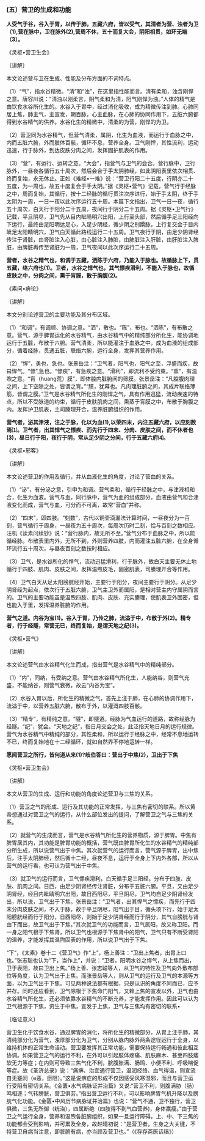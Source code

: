 ### (五）营卫的生成和功能

**人受气于谷，谷入于胃，以传于肺，五藏六府，皆以受气，其清者为营、浊者为卫（1),营在脉中，卫在脉外(2),营周不休，五十而复大会，阴阳相贯，如环无端（3）。**

​《灵枢•营卫生会》

〔讲解〕

本文论述营与卫在生成、性能及分布方面的不词特点。

（1）“气”，指水谷精微。“清”和“浊”，在这里指性能而言。清有柔和，浊含刚悍之意。唐容川说：“清浊以刚柔言，阴气柔和为清，阳气刚悍为浊。”人体的精气是由饮食水谷所化生的。水谷入于胃中，经过消化吸收，成为精微传注到肺。心肺同居上焦，肺主气，主宣发，朝百脉，心主血脉，在心肺的协同作用下，五脏六腑都得到水谷精气的供养。水谷化生的精微中，清柔的为营，刚悍的为卫。

（2）营卫同为水谷精气，但营气清柔，属阴，化生为血液，而运行于血脉之中，内而五脏六腑，外而肢体百骸，循环不息，营养全身。卫气刚悍，其性流利，运动迅速，行于脉外，到达皮肤分肉之间，发挥固护肌表的作用。

（3）“营”，有运行、运转之意。“大会”，指营气与卫气的会合。营行脉中，卫行脉外，一昼夜各循行五十周次，然后会合于手太阴肺经，如此阴阳表里依次相贯、终而复始，永无休止。正如《难经•一难》说：“营卫行阳二十五度，行阴亦二十五度，为一周也，故五十度复会于手太阴。”据《灵枢•营气》记载，营气行于经脉之中，周而复始，其循行，按十二经脉的循行贯注次序进行，始于手太阴，终于手太阴为一周，一日一夜以此次序运行五十周。本篇下文指出，卫气一日一夜，循行五十周次，白天行于阳分二十五周，夜间行于阴分二十五周。据《灵枢•卫气行》记载，平旦阴尽，卫气先从目内眦睛明穴出阳，上行至头部，然后循手足三阳经向下运行，最终由足阳明达足心，入足少阴经，循少阴之别蹻脉，上行复交会于目内眦足太阳睛明穴，卫气白天循此路线运行二十五周。卫气夜行于阴，由足少阴肾经传注于肾脏，由肾脏注入心脏，由心脏注入肺脏，由肺脏注入肝脏，由肝脏注入脾脏，由脾脏再传至肾脏为一周，卫气夜间以此次序运行二十五周。

**营者，水谷之精气也，和调于五藏，洒陈于六府，乃能入于脉也。故循脉上下，贯五藏，络六府也(1)。卫者，水谷之悍气也，其气慓疾滑利，不能入于脉也，故循皮肤之中，分肉之间，熏于肓膜，散于胸腹(2)。**

​《素问•痹论》

〔讲解〕

本文分别论述营卫的主要功能及其分布区域。

（1）“和调”，有调顺、协调之意。“洒”，散也。“陈”，布也。“洒陈”，有布散之意。营气，源于脾胃运化的水谷精气，由水谷精气中的精纯部分所化生，能协调地运行于五脏，布散于六腑。营气清柔，所以能灌注于血脉之中，成为血液的组成部分，循着经脉，贯通五脏，联络六腑，运行全身，发挥其营养作用。

（2）“悍”，勇也，急也。张景岳注：“卫气者，阳气也，阳气之至，浮盛而疾，故曰悍气。“慓”,急也。“慓疾”，有急疾之意。“滑利”，即流利不受约束。“熏”，有温煦之意。“肓（huang荒）膜”，即体腔内脏腑间的筛膜。张景岳注：“凡腔腹肉理之间，上下空隙之处，皆谓之肓。”“膜，犹幕也。凡肉理脏腑之间，其成片联络薄筋，皆谓之膜。”卫气是水谷精气所化生的刚悍之气，具有作用迅猛，流动疾速的特点，所以不受脉道的约束，循行于皮肤肌肉之间，熏蒸于肓膜之中，布散于胸腹之内。发挥护卫肌表，主司腠理开合，温养脏腑组织的作用。

**营气者，泌其津液，注之于脉，化以为血(1),以荣四末，内注五藏六府，以应刻数焉⑴。卫气者，出其悍气之慓疾、而先行于四末、分肉、皮肤之间，而不休者也(3)，昼日行于阳，夜行于阴，常从足少阴之分间，行于五藏六府⑷。**

​《灵枢•邪客》

〔讲解〕

本文论述营卫的作用及循行，并从血液化生的角度，讨论了营血的关系。

（1）“泌”，有分泌之意，引申为和调。营气柔和，循行于经脉之中，与津液相和合，化生为血液。营气与血，同行脉中，营气为血的组成部分，血液由营气和合津液变化而成，营气与血，可分而不可离，故常“营血”并称。

（2）“四末”，即四肢。“刻数”，古代以铜壶滴漏法计算时间，一昼夜分为一百刻，营气循行于周身，一昼夜为五十周次，每周次历时二刻，恰与百刻之数相应。汪机《读素问续钞》说：“营行脉内，故无所不至。”营气分布于血脉之中，所以能循经脉。布散表里内外，无所不到，外则营养四肢，内而灌注五脏六腑，在全身循环流行五十周次，与昼夜百刻之数按时相应。

（3）卫气，是水谷所化的悍气，流动迅猛滑利，行于脉外，故白天主要无休止地循行于四肢、肌肉、皮肤之间，发挥温煦皮毛，固密肌表，司腠理开合等作用。

（4）卫气白天从足太阳膀胱经开始，主要行于阳分，夜间主要行于阴分。从足少阴肾经为起点，依次行于五脏六腑，卫气主卫外而属阳，是相对营主内守属阴而言的。卫气的主要功能虽是温煦四肢、肌肉、皮肤、充实腠理，使肌表卫外固密，但也能入于里，发挥温养脏腑的作用。

**营气之道。内谷为宝(1)。谷入于胃，乃传之肺，流溢于中，布散于外(2)。精专者，行于经隧，常营无已，终而复始，是谓天地之纪(3)。**

​《灵枢•营气》

〔讲解〕

本文论述营气由水谷精气化生而成，指出营气是水谷精气中的精纯部分。

（1）“内”，同纳，有受纳之意。营气由水谷精气所化生，人能纳谷，则营气充盛，不能纳谷，则营气衰微，故云“内谷为宝”。

（2）水谷入胃以后，所化生的精微之气，首先上注于肺，在心肺的协调作用下，流溢于中，以营养五脏六腑，散布于外，以灌溉四肢百骸。

（3）“精专”，有精纯之意。“隧”，即隧道。经脉为气血运行的道路，故称经脉为经隧。“纪”，犹会。“天地之纪”，指日月交会之处，此泛指天地日月的运行规律。营气为水谷精气中精纯的部分，其性柔和，所以运行于经脉之中，经常不息地运转不已，终而复始地在十二经循环，就如自然界不停地运转一样。

**愿闻营卫之所行，皆何道从来(1)?岐伯答曰：营出于中焦(2)，卫出于下焦**

​《灵枢•营卫生会》

〔讲解〕

本文从营卫的生成、运行和功能的角度论述营卫与三焦的关系。

（1）营卫之气的形成、运行及其功能的正常发挥，与三焦有密切的联系。所以黄帝想通过对营卫之气的运行，从什么部位发出的提问，了解营卫之气与三焦的关系。

（2）就营气的生成而言，营气是水谷精气所化生的营养物质，源于脾胃。中焦有脾胃居其内，其功能是脾胃功能的概括，营气既由脾胃所化生的水谷精气的精纯部分所生成，所以说营气出于中焦。其次就营气的运行而言，营气源于脾胃，出中焦后，注手太阴肺经，然后循十二经，昼夜不息，运行于全身上下内外各部，所以从营气的运行看，也可认为营气出于中焦。

（3）就卫气的运行而言，卫气慓疾滑利，白天循手足三阳经，分布于四肢、皮肤、肌肉之间。日西，由足少阴肾经传注肾脏，分布于五脏六腑。平旦，又由足少阴肾经，经目内眦睛明穴出阳，故日西阳尽，平旦阴尽，卫气均自足少阴肾经发出，所以说，卫气出于下焦。张景岳注：“卫气者，出其悍气之慓疾，而先行于四末分肉皮肤之间，不入于脉，故于平旦阴尽，阳气出于目，循头项下行，始于足太阳膀胱经而行于阳分，日西阳尽，则始于足少阴肾经而行于阴分，其气自膀胱与肾由下而出，故卫气出于下焦。”其次就卫气的功能而言，卫气属阳，故又称卫阳。而一身之阳气根于下焦肾，所以卫气也根源于下焦肾中的阳气，卫气只有不断受肾阳的温养，才能发挥其温煦固表的作用，所以说卫气出于下焦。

“下”，《太素》卷十二《营卫气》作“上”，杨上善注：“卫出上焦者，出胃上口也。”张志聪也认为“下，当作上”，并说：“卫者，阳明水谷之悍气，从上焦而出，卫于表阳，故曰卫出上焦。”杨上善、张志聪等人，从卫气的特性及卫气向外敷布部位等角度，认为卫气出于上焦。而张景岳等人，则从卫气的运行及卫气的本源等方面，以为卫气出于下焦。可见两种说法都有根据，只是认识的角度不同而已，应予并存。同时还应看到，卫气除根于下焦命门阳气，又赖上焦的宣发以外，卫气也由水谷精气所化生，还必须依靠水谷精气的不断充养，才能发挥作用。因此可以认为卫气根源于下焦，资生于中焦，宣发于上焦，卫气与三焦均有密切的联系•

〔临证意义〕

营卫生化于饮食水谷，通过脾胃的消化，将所化生的精微部分，从胃上注于肺，其清纯部分化为营气，浊厚部分化为卫气，分别从脉内脉外两条途径运行于全身，以维持机体的正常生命活动。营卫要发挥其正常功能，需要保持运行畅通和彼此相互协调。如果营卫之气的运行不利，在外可以引起肢体疼痛、肌肤麻木、甚至四肢痿软无力等症；在内则可导致三焦气化不利，脘腹胀满、肠鸣、小便不利、呼吸喘促等症。故《圣济总录》说：“痛痹、治宜通行营卫，温润经络、血气得温，则宣流自无壅阏（e恶，瘀阻）。”这是说痹症的形成不仅因感受风寒湿邪，而且与营卫运行受阻有密切关系。《金匮•水气病脉证并治篇》又说:“营卫不利，则腹满胁（肠）鸣相逐；气转膀胱，营卫俱劳。”指出营卫运行不利，可以影响脾胃气机升降以及膀胱气化功能。《金匮•中风历节病脉证并治篇》也说：“营气不通，卫不独行，营卫俱微，三焦无所御（统治），四属断绝（四肢得不到气血营养)，身体羸瘦。”由于营卫之气运行全身，营养和温煦各脏腑组织，如果一旦运行障碍，上、中、下三焦的功能都会受到影响，并可累及全身，故赵晴初说：“是营卫者，生身之大关键，不特营卫自病当注意，即脏腑有病，亦当顾及营卫也。”（《存存斋医话稿》）


